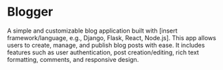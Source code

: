 # Blogger
A simple and customizable blog application built with [insert framework/language, e.g., Django, Flask, React, Node.js]. This app allows users to create, manage, and publish blog posts with ease. It includes features such as user authentication, post creation/editing, rich text formatting, comments, and responsive design.
